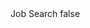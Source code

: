 <?xml version="1.0" encoding="UTF-8"?>
<CustomMetadata xmlns="http://soap.sforce.com/2006/04/metadata">
    <label>Job Search</label>
    <protected>false</protected>
</CustomMetadata>
